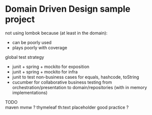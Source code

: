 # Domain Driven Design sample project

not using lombok because (at least in the domain):
* can be poorly used
* plays poorly with coverage


global test strategy
* junit + spring + mockito for exposition
* junit + spring + mockito for infra
* junit to test non-business cases for equals, hashcode, toString
* cucumber for collaborative business testing from orchestration/presentation to domain/repositories (with in memory implementations)



TODO  
maven mvnw ? 
thymeleaf th:text placeholder good practice ?